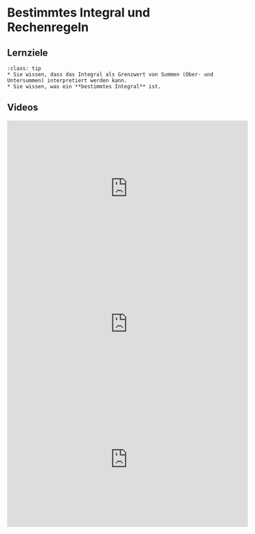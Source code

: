 # Bestimmtes Integral und Rechenregeln

## Lernziele

```{admonition} Lernziele 
:class: tip
* Sie wissen, dass das Integral als Grenzwert von Summen (Ober- und Untersummen) interpretiert werden kann.
* Sie wissen, was ein **bestimmtes Integral** ist.
```

## Videos

<iframe width="560" height="315" src="https://www.youtube.com/embed/XtWVTl4fMmY" title="YouTube video player" frameborder="0" allow="accelerometer; autoplay; clipboard-write; encrypted-media; gyroscope; picture-in-picture; web-share" allowfullscreen></iframe>

<iframe width="560" height="315" src="https://www.youtube.com/embed/aEtIsjWr0dg" title="YouTube video player" frameborder="0" allow="accelerometer; autoplay; clipboard-write; encrypted-media; gyroscope; picture-in-picture; web-share" allowfullscreen></iframe>

<iframe width="560" height="315" src="https://www.youtube.com/embed/6rJOt8mWY_I" title="YouTube video player" frameborder="0" allow="accelerometer; autoplay; clipboard-write; encrypted-media; gyroscope; picture-in-picture; web-share" allowfullscreen></iframe>